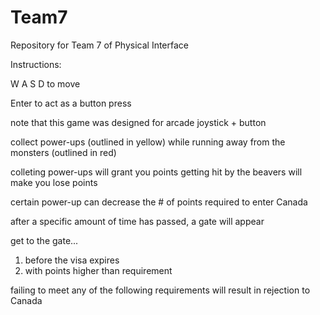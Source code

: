 # Team7
Repository for Team 7 of Physical Interface

Instructions:

W A S D   to move

Enter   to act as a button press

note that this game was designed for arcade joystick + button

collect power-ups (outlined in yellow) while running away from the monsters (outlined in red)

colleting power-ups will grant you points
getting hit by the beavers will make you lose points

certain power-up can decrease the # of points required to enter Canada

after a specific amount of time has passed, a gate will appear

get to the gate...
1. before the visa expires
2. with points higher than requirement

failing to meet any of the following requirements will result in rejection to Canada
